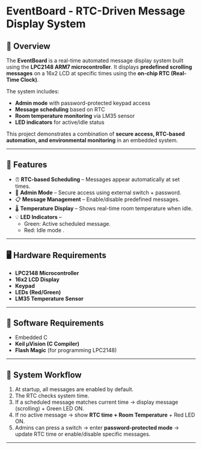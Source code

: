 # EventBoard - RTC-Driven Message Display System  

## 📌 Overview  
The **EventBoard** is a real-time automated message display system built using the **LPC2148 ARM7 microcontroller**. It displays **predefined scrolling messages** on a 16x2 LCD at specific times using the **on-chip RTC (Real-Time Clock)**.  

The system includes:  
- **Admin mode** with password-protected keypad access  
- **Message scheduling** based on RTC  
- **Room temperature monitoring** via LM35 sensor  
- **LED indicators** for active/idle status  

This project demonstrates a combination of **secure access, RTC-based automation, and environmental monitoring** in an embedded system.  

---

## 🎯 Features  
- ⏰ **RTC-based Scheduling** – Messages appear automatically at set times.  
- 🔑 **Admin Mode** – Secure access using external switch + password.  
- 📋 **Message Management** – Enable/disable predefined messages.  
- 🌡️ **Temperature Display** – Shows real-time room temperature when idle.  
- 💡 **LED Indicators** –  
  - Green: Active scheduled message.  
  - Red: Idle mode .   

---

## 🖥️ Hardware Requirements  
- **LPC2148 Microcontroller**  
- **16x2 LCD Display**  
- **Keypad**  
- **LEDs (Red/Green)**  
- **LM35 Temperature Sensor**   

---

## 💾 Software Requirements  
- Embedded C  
- **Keil µVision (C Compiler)**  
- **Flash Magic** (for programming LPC2148)  

---

## 🔄 System Workflow  
1. At startup, all messages are enabled by default.  
2. The RTC checks system time.  
3. If a scheduled message matches current time → display message (scrolling) + Green LED ON.  
4. If no active message → show **RTC time + Room Temperature** + Red LED ON.  
5. Admins can press a switch → enter **password-protected mode** → update RTC time or enable/disable specific messages.  

---
